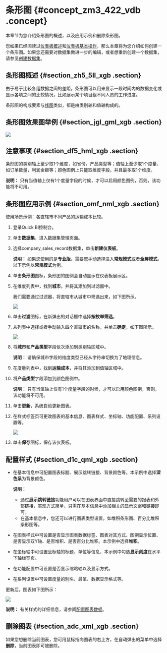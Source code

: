 # 条形图 {#concept_zm3_422_vdb .concept}

本章节为您介绍条形图的概述，以及应用示例和删除条形图。

您如果已经阅读过[仪表板概述](intl.zh-CN/用户指南/仪表板制作/仪表板概述.md#)和[仪表板基本操作](intl.zh-CN/用户指南/仪表板制作/仪表板基本操作/仪表板基本操作概述.md#)，那么本章将为您介绍如何创建一个条形图。如果您还需要对数据集做进一步的编辑，或者想重新创建一个数据集，请参见[创建数据集](intl.zh-CN/用户指南/数据建模/管理数据集/创建数据集.md#)。

## 条形图概述 {#section_zh5_5ll_xgb .section}

由于易于比较各组数据之间的差距，条形图可以用来显示一段时间内的数据变化或显示各项之间的比较情况，比如展示某个项目组不同人员的工作进度。

条形图的构成要素与[线图](intl.zh-CN/用户指南/仪表板制作/仪表板图表制作/线图.md#)类似，都是由类别轴和值轴构成的。

## 条形图效果图举例 {#section_jgl_gml_xgb .section}

![](http://static-aliyun-doc.oss-cn-hangzhou.aliyuncs.com/assets/img/9127/15640460771695_zh-CN.png)

## 注意事项 {#section_df5_hml_xgb .section}

条形图的类别轴上至少取1个维度，如省份，产品类型等；值轴上至少取1个度量，如订单数量，利润金额等；颜色图例上只能取维度字段，并且最多取1个维度。

**说明：** 只有当值轴上仅有1个度量字段的时候，才可以启用颜色图例，否则，该功能将不可用。

## 条形图应用示例 {#section_omf_nml_xgb .section}

使用场景示例：各直辖市不同产品的运输成本比较。

1.  登录Quick BI控制台。
2.  单击**数据集**，进入数据集管理页面。
3.  选择company\_sales\_record数据集，单击**新建仪表板**。

    **说明：** 如果您使用的是**专业版**，需要您手动选择进入**常规模式**或者**全屏模式**。以下示例以**常规模式**为例。

4.  单击**条形图**图标，条形图的图例会自动显示在仪表板展示区。
5.  在维度列表中，找到**城市**，并将其添加到过滤器中。

    我们需要通过过滤器，将直辖市从城市中筛选出来，如下图所示。

    ![](http://static-aliyun-doc.oss-cn-hangzhou.aliyuncs.com/assets/img/9127/15640460771691_zh-CN.png)

6.  单击**过滤**图标，在新弹出的对话框中选择**按枚举筛选**。
7.  从列表中选择或者手动输入四个直辖市的名称，并单击**确定**，如下图所示。

    ![](http://static-aliyun-doc.oss-cn-hangzhou.aliyuncs.com/assets/img/9127/156404607711402_zh-CN.png)

8.  将**城市**和**产品类型**字段依次添加到类别轴区域中。

    **说明：** 请确保城市字段的维度类型已经从字符串切换为了地理信息。

9.  在度量列表中，找到**运输成本**，并将其添加到值轴区域中。
10. 将**产品类型**字段添加到颜色图例中。

    **说明：** 只有当值轴上仅有1个度量字段的时候，才可以启用颜色图例，否则，该功能将不可用。

11. 单击**更新**，系统自动更新图表。
12. 在样式标签页可更改图表的基本信息、图表样式、坐标轴、功能配置、系列设置等。

    ![](http://static-aliyun-doc.oss-cn-hangzhou.aliyuncs.com/assets/img/9127/15640460781693_zh-CN.png)

13. 单击**保存**图标，保存该仪表板。

## 配置样式 {#section_d1c_qml_xgb .section}

-   在基本信息中可配置图表标题、展示跳转链接、背景颜色等。本示例中选择**深色系**为背景颜色。

    **说明：** 

    -   通过**展示跳转链接**功能用户可以在图表界面中直接跳转至需要的报表和外部链接，实现方式简单，只需在基本信息中添加相关的显示文案和链接即可。
    -   在基本信息中，您还可以进行图表类型设置，如堆积条形图、百分比堆积条形图等。
-   在图表样式中可设置是否显示图表数据标签、图表对其方式、图例显示位置、是否显示双Y轴、是否堆积、是否百分比堆积。本示例中选择**堆积**。
-   在坐标轴中可设置坐标轴的标题、单位等信息，本示例中勾选**显示刻度**在水平下轴标签页。
-   在功能配置中可设置是否显示缩略轴以及显示方式。
-   在系列设置中可设置度量的别名、最值、数据显示格式等。

更新后，图表如下图所示：

![](http://static-aliyun-doc.oss-cn-hangzhou.aliyuncs.com/assets/img/9127/15640460771695_zh-CN.png)

**说明：** 有关样式的详细信息，请参阅[配置图表数据](intl.zh-CN/用户指南/仪表板制作/仪表板基本操作/配置图表数据.md#)。

## 删除图表 {#section_adc_xml_xgb .section}

如果您想删除当前图表，您可用鼠标指向图表的右上方，在自动弹出的菜单中选择**删除**，当前图表即可被删除。

